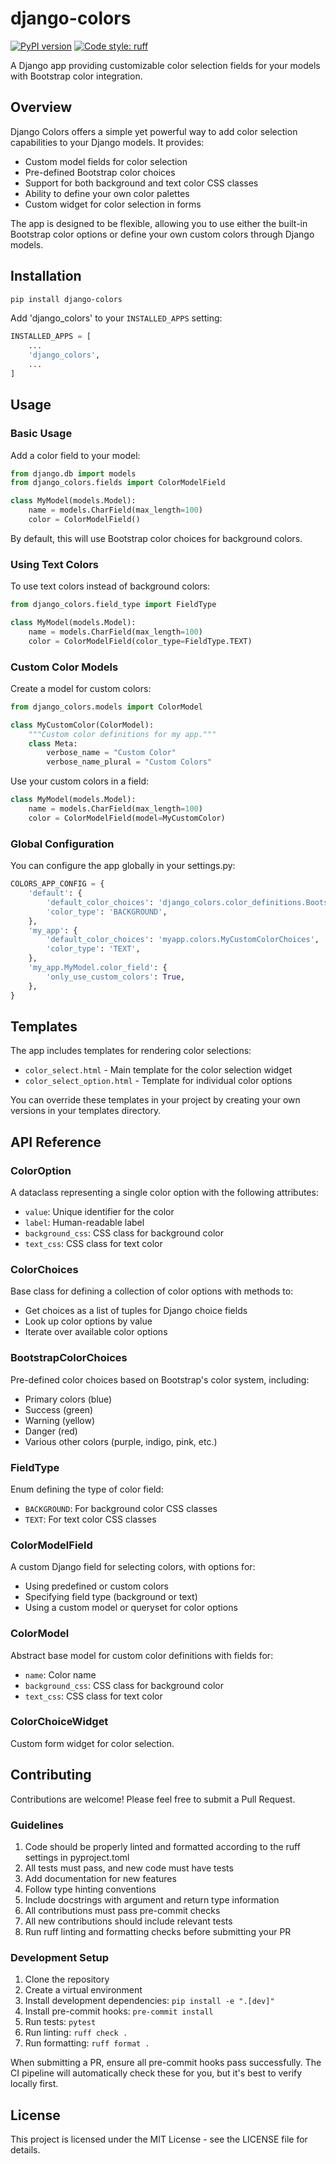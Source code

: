 # django-colors

[![PyPI version](https://badge.fury.io/py/django-colors.svg)](https://badge.fury.io/py/django-colors)
[![Code style: ruff](https://img.shields.io/badge/code%20style-ruff-000000.svg)](https://github.com/astral-sh/ruff)

A Django app providing customizable color selection fields for your models with
Bootstrap color integration.

## Overview

Django Colors offers a simple yet powerful way to add color selection
capabilities to your Django models. It provides:

- Custom model fields for color selection
- Pre-defined Bootstrap color choices
- Support for both background and text color CSS classes
- Ability to define your own color palettes
- Custom widget for color selection in forms

The app is designed to be flexible, allowing you to use either the built-in
Bootstrap color options or define your own custom colors through Django models.

## Installation

```bash
pip install django-colors
```

Add 'django_colors' to your `INSTALLED_APPS` setting:

```python
INSTALLED_APPS = [
    ...
    'django_colors',
    ...
]
```

## Usage

### Basic Usage

Add a color field to your model:

```python
from django.db import models
from django_colors.fields import ColorModelField

class MyModel(models.Model):
    name = models.CharField(max_length=100)
    color = ColorModelField()
```

By default, this will use Bootstrap color choices for background colors.

### Using Text Colors

To use text colors instead of background colors:

```python
from django_colors.field_type import FieldType

class MyModel(models.Model):
    name = models.CharField(max_length=100)
    color = ColorModelField(color_type=FieldType.TEXT)
```

### Custom Color Models

Create a model for custom colors:

```python
from django_colors.models import ColorModel

class MyCustomColor(ColorModel):
    """Custom color definitions for my app."""
    class Meta:
        verbose_name = "Custom Color"
        verbose_name_plural = "Custom Colors"
```

Use your custom colors in a field:

```python
class MyModel(models.Model):
    name = models.CharField(max_length=100)
    color = ColorModelField(model=MyCustomColor)
```

### Global Configuration

You can configure the app globally in your settings.py:

```python
COLORS_APP_CONFIG = {
    'default': {
        'default_color_choices': 'django_colors.color_definitions.BootstrapColorChoices',
        'color_type': 'BACKGROUND',
    },
    'my_app': {
        'default_color_choices': 'myapp.colors.MyCustomColorChoices',
        'color_type': 'TEXT',
    },
    'my_app.MyModel.color_field': {
        'only_use_custom_colors': True,
    },
}
```

## Templates

The app includes templates for rendering color selections:

- `color_select.html` - Main template for the color selection widget
- `color_select_option.html` - Template for individual color options

You can override these templates in your project by creating your own versions in
your templates directory.

## API Reference

### ColorOption

A dataclass representing a single color option with the following attributes:

- `value`: Unique identifier for the color
- `label`: Human-readable label
- `background_css`: CSS class for background color
- `text_css`: CSS class for text color

### ColorChoices

Base class for defining a collection of color options with methods to:

- Get choices as a list of tuples for Django choice fields
- Look up color options by value
- Iterate over available color options

### BootstrapColorChoices

Pre-defined color choices based on Bootstrap's color system, including:

- Primary colors (blue)
- Success (green)
- Warning (yellow)
- Danger (red)
- Various other colors (purple, indigo, pink, etc.)

### FieldType

Enum defining the type of color field:

- `BACKGROUND`: For background color CSS classes
- `TEXT`: For text color CSS classes

### ColorModelField

A custom Django field for selecting colors, with options for:

- Using predefined or custom colors
- Specifying field type (background or text)
- Using a custom model or queryset for color options

### ColorModel

Abstract base model for custom color definitions with fields for:

- `name`: Color name
- `background_css`: CSS class for background color
- `text_css`: CSS class for text color

### ColorChoiceWidget

Custom form widget for color selection.

## Contributing

Contributions are welcome! Please feel free to submit a Pull Request.

### Guidelines

1. Code should be properly linted and formatted according to the ruff settings
in pyproject.toml
2. All tests must pass, and new code must have tests
3. Add documentation for new features
4. Follow type hinting conventions
5. Include docstrings with argument and return type information
6. All contributions must pass pre-commit checks
7. All new contributions should include relevant tests
8. Run ruff linting and formatting checks before submitting your PR

### Development Setup

1. Clone the repository
2. Create a virtual environment
3. Install development dependencies: `pip install -e ".[dev]"`
4. Install pre-commit hooks: `pre-commit install`
5. Run tests: `pytest`
6. Run linting: `ruff check .`
7. Run formatting: `ruff format .`

When submitting a PR, ensure all pre-commit hooks pass successfully. The CI pipeline will automatically check these for you, but it's best to verify locally first.

## License

This project is licensed under the MIT License - see the LICENSE file for details.
